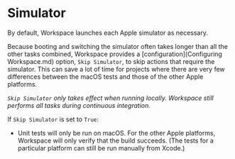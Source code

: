 <!--
 Xcode.md

 This source file is part of the Workspace open source project.

 Copyright ©2017 Jeremy David Giesbrecht and the Workspace contributors.

 Soli Deo gloria.

 Licensed under the Apache Licence, Version 2.0.
 See http://www.apache.org/licenses/LICENSE-2.0 for licence information.
 -->

# Simulator

By default, Workspace launches each Apple simulator as necessary.

Because booting and switching the simulator often takes longer than all the other tasks combined, Workspace provides a [configuration](Configuring Workspace.md) option, `Skip Simulator`, to skip actions that require the simulator. This can save a lot of time for projects where there are very few differences between the macOS tests and those of the other Apple platforms.

*`Skip Simulator` only takes effect when running locally. Workspace still performs all tasks during continuous integration.*

If `Skip Simulator` is set to `True`:

- Unit tests will only be run on macOS. For the other Apple platforms, Workspace will only verify that the build succeeds. (The tests for a particular platform can still be run manually from Xcode.)
